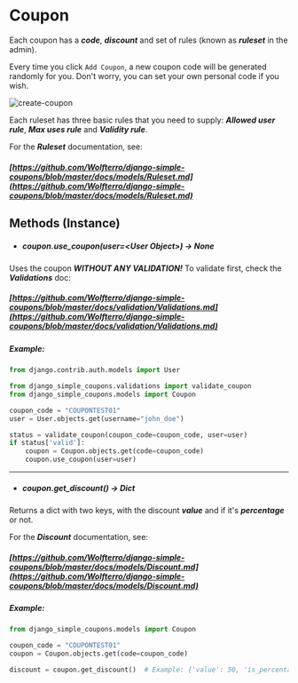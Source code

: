 # Coupon

Each coupon has a ***code***, ***discount*** and set of rules (known as ***ruleset*** in the admin).

Every time you click ```Add Coupon```, a new coupon code will be generated randomly for you. Don't worry, you can set your own personal code if you wish.

![create-coupon](https://github.com/Wolfterro/django-simple-coupons/raw/master/docs/images/coupon-create.png)

Each ruleset has three basic rules that you need to supply: ***Allowed user rule***, ***Max uses rule*** and ***Validity rule***.

For the ***Ruleset*** documentation, see:

##### [https://github.com/Wolfterro/django-simple-coupons/blob/master/docs/models/Ruleset.md](https://github.com/Wolfterro/django-simple-coupons/blob/master/docs/models/Ruleset.md)

## Methods (Instance)

- ##### coupon.use_coupon(user=\<User Object\>) -> None

Uses the coupon ***WITHOUT ANY VALIDATION!*** To validate first, check the ***Validations*** doc:

##### [https://github.com/Wolfterro/django-simple-coupons/blob/master/docs/validation/Validations.md](https://github.com/Wolfterro/django-simple-coupons/blob/master/docs/validation/Validations.md)

##### Example:

```python
from django.contrib.auth.models import User

from django_simple_coupons.validations import validate_coupon
from django_simple_coupons.models import Coupon

coupon_code = "COUPONTEST01"
user = User.objects.get(username="john_doe")

status = validate_coupon(coupon_code=coupon_code, user=user)
if status['valid']:
    coupon = Coupon.objects.get(code=coupon_code)
    coupon.use_coupon(user=user)
```

<hr>

- ##### coupon.get_discount() -> Dict

Returns a dict with two keys, with the discount ***value*** and if it's ***percentage*** or not.

For the ***Discount*** documentation, see:

##### [https://github.com/Wolfterro/django-simple-coupons/blob/master/docs/models/Discount.md](https://github.com/Wolfterro/django-simple-coupons/blob/master/docs/models/Discount.md)

##### Example:

```python
from django_simple_coupons.models import Coupon

coupon_code = "COUPONTEST01"
coupon = Coupon.objects.get(code=coupon_code)

discount = coupon.get_discount()  # Example: {'value': 50, 'is_percentage': True} 
```